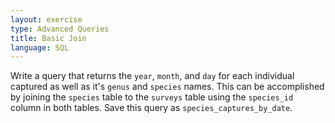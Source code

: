 ```yaml
---
layout: exercise
type: Advanced Queries
title: Basic Join
language: SQL
---
```


Write a query that returns the `year`, `month`, and `day` for each individual
captured as well as it's `genus` and `species` names. This can be accomplished
by joining the `species` table to the `surveys` table using the `species_id`
column in both tables. Save this query as `species_captures_by_date`.
